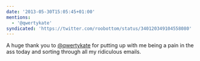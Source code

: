```yaml
---
date: '2013-05-30T15:05:45+01:00'
mentions:
  - '@qwertykate'
syndicated: 'https://twitter.com/roobottom/status/340120349104558080'
---
```

A huge thank you to [@qwertykate](https://twitter.com/@qwertykate) for putting up with me being a pain in the ass today and sorting through all my ridiculous emails.
